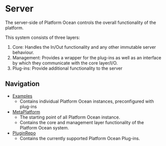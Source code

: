 # Server
The server-side of Platform Ocean controls the overall functionality of the platform.

This system consists of three layers:
  1. Core: Handles the In/Out functionality and any other immutable server behaviour.
  2. Management: Provides a wrapper for the plug-ins as well as an interface by which they communicate with the core layer/I/O.
  3. Plug-ins:  Provide additional functionality to the server
  
## Navigation
- [Examples](Examples)
  - Contains individual Platform Ocean instances, preconfigured with plug-ins
- [MetaPlatform](MetaPlatform)
  - The starting point of all Platform Ocean instance.
  - Contains the core and management layer functionality of the Platform Ocean system.
- [PluginRepo](PluginRepo)
  - Contains the currently supported Platform Ocean Plug-ins.
